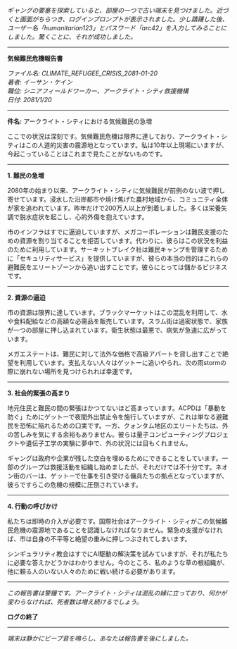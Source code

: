 _ギャングの要塞を探索していると、部屋の一つで古い端末を見つけました。近づくと画面がちらつき、ログインプロンプトが表示されました。少し躊躇した後、ユーザー名「humanitarian123」とパスワード「arc42」を入力してみることにしました。驚くことに、それが成功しました。_

---

**気候難民危機報告書**

_ファイル名: CLIMATE_REFUGEE_CRISIS_2081-01-20  
著者: イーサン・ケイン  
職位: シニアフィールドワーカー、アークライト・シティ救援機構  
日付: 2081/1/20_

---

**件名:** アークライト・シティにおける気候難民の急増

ここでの状況は深刻です。気候難民危機は限界に達しており、アークライト・シティはこの人道的災害の震源地となっています。私は10年以上現場にいますが、今起こっていることはこれまで見たことがないものです。

---

**1. 難民の急増**

2080年の始まり以来、アークライト・シティに気候難民が前例のない波で押し寄せています。浸水した沿岸都市や焼け焦げた農村地域から、コミュニティ全体が家を追われています。昨年だけで200万人以上が到着しました。多くは栄養失調で脱水症状を起こし、心的外傷を抱えています。

市のインフラはすでに逼迫していますが、メガコーポレーションは難民支援のための資源を割り当てることを拒否しています。代わりに、彼らはこの状況を利益のために利用しています。サーキットブレイク社は難民キャンプを管理するために「セキュリティサービス」を提供していますが、彼らの本当の目的はこれらの避難民をエリートゾーンから追い出すことです。彼らにとっては儲かるビジネスです。

---

**2. 資源の逼迫**

市の資源は限界に達しています。ブラックマーケットはこの混乱を利用して、水や食料配給などの高額な必需品を販売しています。スラム街は過密状態で、家族が一つの部屋に押し込まれています。衛生状態は最悪で、病気が急速に広がっています。

メガエステートは、難民に対して法外な価格で高級アパートを貸し出すことで絶望を利用しています。支払えない人々はゲットーに追いやられ、次の雨stormの際に崩れない場所を見つけられれば幸運です。

---

**3. 社会的緊張の高まり**

地元住民と難民の間の緊張はかつてないほど高まっています。ACPDは「暴動を防ぐ」ためにゲットーで夜間外出禁止令を施行していますが、これは単なる避難民を恐怖に陥れるための口実です。一方、クォンタム地区のエリートたちは、外の苦しみを気にする余裕もありません。彼らは量子コンピューティングプロジェクトや遺伝子工学の実験に夢中で、外の状況には目もくれません。

ギャングは政府や企業が残した空白を埋めるためにできることをしています。一部のグループは救援活動を組織し始めましたが、それだけでは不十分です。ネオン街のバーは、ゲットーで仕事を引き受ける傭兵たちの拠点となっていますが、彼らですらこの危機の規模に圧倒されています。

---

**4. 行動の呼びかけ**

私たちは即時の介入が必要です。国際社会はアークライト・シティがこの気候難民危機の震源地であることを認識しなければなりません。緊急の支援がなければ、市は自身の不平等と絶望の重みに押しつぶされてしまいます。

シンギュラリティ教会はすでにAI駆動の解決策を試みていますが、それが私たちに必要な答えかどうかはわかりません。今のところ、私のような草の根組織が、他に頼る人のいない人々のために戦い続ける必要があります。

---

_この報告書は警鐘です。アークライト・シティは混乱の縁に立っており、何かが変わらなければ、死者数は増え続けるでしょう。_

**ログの終了**

---

_端末は静かにビープ音を鳴らし、あなたは報告書を後にしました。_
